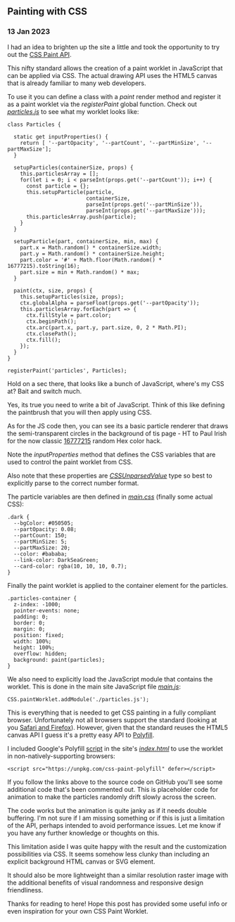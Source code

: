 ## Painting with CSS

### 13 Jan 2023

I had an idea to brighten up the site a little and took the opportunity to try out the [CSS Paint API](https://www.w3.org/TR/css-paint-api-1/).

This nifty standard allows the creation of a paint worklet in JavaScript that can be applied via CSS.
The actual drawing API uses the HTML5 canvas that is already familiar to many web developers.

To use it you can define a class with a _paint_ render method and register it as a paint worklet via the _registerPaint_ global function.
Check out [_particles.js_](https://github.com/joegaffey/joegaffey.github.io/blob/2359c817a9c4dd5663de50acbaa8558b62471ce0/particles.js) to see what my worklet looks like:

    class Particles {

      static get inputProperties() {
        return [ '--partOpacity', '--partCount', '--partMinSize', '--partMaxSize'];
      }

      setupParticles(containerSize, props) {
        this.particlesArray = [];
        for(let i = 0; i < parseInt(props.get('--partCount')); i++) {
          const particle = {};
          this.setupParticle(particle,
                             containerSize,
                             parseInt(props.get('--partMinSize')),
                             parseInt(props.get('--partMaxSize')));
          this.particlesArray.push(particle);
        }
      }

      setupParticle(part, containerSize, min, max) {
        part.x = Math.random() * containerSize.width;
        part.y = Math.random() * containerSize.height;
        part.color = '#' + Math.floor(Math.random() * 16777215).toString(16);
        part.size = min + Math.random() * max;
      }

      paint(ctx, size, props) {
        this.setupParticles(size, props);
        ctx.globalAlpha = parseFloat(props.get('--partOpacity'));
        this.particlesArray.forEach(part => {
          ctx.fillStyle = part.color;
          ctx.beginPath();
          ctx.arc(part.x, part.y, part.size, 0, 2 * Math.PI);
          ctx.closePath();
          ctx.fill();
        });
      }
    }

    registerPaint('particles', Particles);

Hold on a sec there, that looks like a bunch of JavaScript, where's my CSS at? Bait and switch much.

Yes, its true you need to write a bit of JavaScript. Think of this like defining the paintbrush that you will then apply using CSS.

As for the JS code then, you can see its a basic particle renderer that draws the semi-transparent circles in the background of tis page - HT to Paul Irish for the now classic [16777215](https://www.paulirish.com/2009/random-hex-color-code-snippets/) random Hex color hack.

Note the _inputProperties_ method that defines the CSS variables that are used to control the paint worklet from CSS.

Also note that these properties are [_CSSUnparsedValue_](https://developer.mozilla.org/en-US/docs/Web/API/CSSUnparsedValue) type so best to explicitly parse to the correct number format.

The particle variables are then defined in [_main.css_](https://github.com/joegaffey/joegaffey.github.io/blob/2359c817a9c4dd5663de50acbaa8558b62471ce0/main.css) (finally some actual CSS):

    .dark {
      --bgColor: #050505;
      --partOpacity: 0.08;
      --partCount: 150;
      --partMinSize: 5;
      --partMaxSize: 20;
      --color: #bababa;
      --link-color: DarkSeaGreen;
      --card-color: rgba(10, 10, 10, 0.7);
    }

Finally the paint worklet is applied to the container element for the particles.

    .particles-container {
      z-index: -1000;
      pointer-events: none;
      padding: 0;
      border: 0;
      margin: 0;
      position: fixed;
      width: 100%;
      height: 100%;
      overflow: hidden;
      background: paint(particles);
    }

We also need to explicitly load the JavaScript module that contains the worklet. This is done in the main site JavaScript file [_main.js_](https://github.com/joegaffey/joegaffey.github.io/blob/2359c817a9c4dd5663de50acbaa8558b62471ce0/main.js):

    CSS.paintWorklet.addModule('./particles.js');

This is everything that is needed to get CSS painting in a fully compliant browser.
Unfortunately not all browsers support the standard (looking at you [Safari and Firefox](https://caniuse.com/mdn-api_css_paintworklet)).
However, given that the standard reuses the HTML5 canvas API I guess it's a pretty easy API to [Polyfill](https://developer.mozilla.org/en-US/docs/Glossary/Polyfill).

I included Google's Polyfill [script](https://github.com/GoogleChromeLabs/css-paint-polyfill) in the site's [_index.html_](https://github.com/joegaffey/joegaffey.github.io/blob/2359c817a9c4dd5663de50acbaa8558b62471ce0/index.html) to use the worklet in non-natively-supporting browsers:

    <script src="https://unpkg.com/css-paint-polyfill" defer></script>

If you follow the links above to the source code on GitHub you'll see some additional code that's been commented out.
This is placeholder code for animation to make the particles randomly drift slowly across the screen.

The code works but the animation is quite janky as if it needs double buffering.
I'm not sure if I am missing something or if this is just a limitation of the API, perhaps intended to avoid performance issues.
Let me know if you have any further knowledge or thoughts on this.

This limitation aside I was quite happy with the result and the customization possibilities via CSS.
It seems somehow less clunky than including an explicit background HTML canvas or SVG element.

It should also be more lightweight than a similar resolution raster image with the additional benefits of visual randomness and responsive design friendliness.

Thanks for reading to here! Hope this post has provided some useful info or even inspiration for your own CSS Paint Worklet.